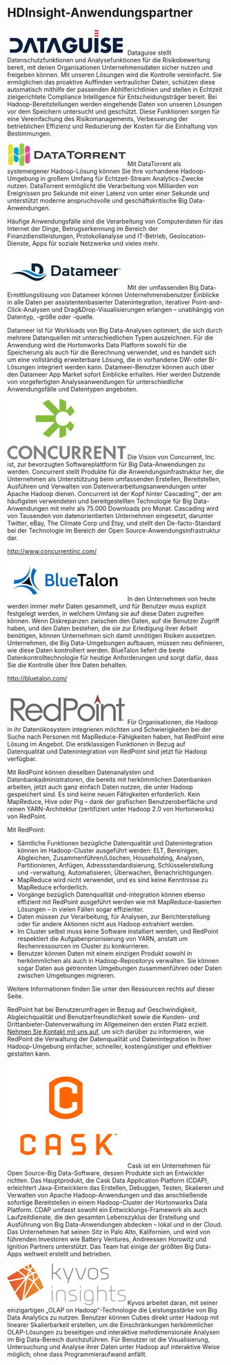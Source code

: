 <properties
	pageTitle="HDInsight-Anwendungspartner | Microsoft Azure" 
	description="Kunden können jetzt einfacher Datenermittlungen durchführen und Big Data-Anwendungen zusammen mit ihren HDInsight-Clustern bereitstellen – direkt aus dem Bereitstellungsportal."
	services="hdinsight" 
	documentationCenter="na" 
	authors="pablissima" 
	manager="paulettm" 
	tags=""/>
<tags
	ms.service="hdinsight"
	ms.devlang="na"
	ms.topic="article"
	ms.tgt_pltfrm="na"
	ms.workload="na"
	ms.date="02/16/2016"
	ms.author="paulettm"/>
# HDInsight-Anwendungspartner

![](media/hdinsight-application-partners/dataguise1.png) Dataguise stellt Datenschutzfunktionen und Analysefunktionen für die Risikobewertung bereit, mit denen Organisationen Unternehmensdaten sicher nutzen und freigeben können. Mit unseren Lösungen wird die Kontrolle vereinfacht. Sie ermöglichen das proaktive Auffinden vertraulicher Daten, schützen diese automatisch mithilfe der passenden Abhilferichtlinien und stellen in Echtzeit zielgerichtete Compliance Intelligence für Entscheidungsträger bereit. Bei Hadoop-Bereitstellungen werden eingehende Daten von unseren Lösungen vor dem Speichern untersucht und geschützt. Diese Funktionen sorgen für eine Vereinfachung des Risikomanagements, Verbesserung der betrieblichen Effizienz und Reduzierung der Kosten für die Einhaltung von Bestimmungen.

![](media/hdinsight-application-partners/datatorrent2.png) Mit DataTorrent als systemeigener Hadoop-Lösung können Sie Ihre vorhandene Hadoop-Umgebung in großem Umfang für Echtzeit-Stream Analytics-Zwecke nutzen. DataTorrent ermöglicht die Verarbeitung von Milliarden von Ereignissen pro Sekunde mit einer Latenz von unter einer Sekunde und unterstützt moderne anspruchsvolle und geschäftskritische Big Data-Anwendungen.

Häufige Anwendungsfälle sind die Verarbeitung von Computerdaten für das Internet der Dinge, Betrugserkennung im Bereich der Finanzdienstleistungen, Protokollanalyse und IT-Betrieb, Geolocation-Dienste, Apps für soziale Netzwerke und vieles mehr.

![](media/hdinsight-application-partners/datameer3.png) Mit der umfassenden Big Data-Ermittlungslösung von Datameer können Unternehmensbenutzer Einblicke in alle Daten per assistentenbasierter Datenintegration, iterativer Point-and-Click-Analysen und Drag&Drop-Visualisierungen erlangen – unabhängig von Datentyp, -größe oder -quelle.

Datameer ist für Workloads von Big Data-Analysen optimiert, die sich durch mehrere Datenquellen mit unterschiedlichen Typen auszeichnen. Für die Anwendung wird die Hortonworks Data Platform sowohl für die Speicherung als auch für die Berechnung verwendet, und es handelt sich um eine vollständig erweiterbare Lösung, die in vorhandene DW- oder BI-Lösungen integriert werden kann. Datameer-Benutzer können auch über den Datameer App Market sofort Einblicke erhalten. Hier werden Dutzende von vorgefertigten Analyseanwendungen für unterschiedliche Anwendungsfälle und Datentypen angeboten.

![](media/hdinsight-application-partners/concurrent4.png) Die Vision von Concurrent, Inc. ist, zur bevorzugten Softwareplattform für Big Data-Anwendungen zu werden. Concurrent stellt Produkte für die Anwendungsinfrastruktur her, die Unternehmen als Unterstützung beim umfassenden Erstellen, Bereitstellen, Ausführen und Verwalten von Datenverarbeitungsanwendungen unter Apache Hadoop dienen. Concurrent ist der Kopf hinter Cascading™, der am häufigsten verwendeten und bereitgestellten Technologie für Big Data-Anwendungen mit mehr als 75.000 Downloads pro Monat. Cascading wird von Tausenden von datenorientierten Unternehmen eingesetzt, darunter Twitter, eBay, The Climate Corp und Etsy, und stellt den De-facto-Standard bei der Technologie im Bereich der Open Source-Anwendungsinfrastruktur dar.

http://www.concurrentinc.com/

![](media/hdinsight-application-partners/bluetalon5.png) In den Unternehmen von heute werden immer mehr Daten gesammelt, und für Benutzer muss explizit festgelegt werden, in welchem Umfang sie auf diese Daten zugreifen können. Wenn Diskrepanzen zwischen den Daten, auf die Benutzer Zugriff haben, und den Daten bestehen, die sie zur Erledigung ihrer Arbeit benötigen, können Unternehmen sich damit unnötigen Risiken aussetzen. Unternehmen, die Big Data-Umgebungen aufbauen, müssen neu definieren, wie diese Daten kontrolliert werden. BlueTalon liefert die beste Datenkontrolltechnologie für heutige Anforderungen und sorgt dafür, dass Sie die Kontrolle über Ihre Daten behalten.

http://bluetalon.com/

![](media/hdinsight-application-partners/redpoint6.png) Für Organisationen, die Hadoop in ihr Datenökosystem integrieren möchten und Schwierigkeiten bei der Suche nach Personen mit MapReduce-Fähigkeiten haben, hat RedPoint eine Lösung im Angebot. Die erstklassigen Funktionen in Bezug auf Datenqualität und Datenintegration von RedPoint sind jetzt für Hadoop verfügbar.

Mit RedPoint können dieselben Datenanalysten und Datenbankadministratoren, die bereits mit herkömmlichen Datenbanken arbeiten, jetzt auch ganz einfach Daten nutzen, die unter Hadoop gespeichert sind. Es sind keine neuen Fähigkeiten erforderlich. Kein MapReduce, Hive oder Pig – dank der grafischen Benutzeroberfläche und reinen YARN-Architektur (zertifiziert unter Hadoop 2.0 von Hortonworks) von RedPoint.

Mit RedPoint:
-  Sämtliche Funktionen bezügliche Datenqualität und Datenintegration können im Hadoop-Cluster ausgeführt werden: ELT, Bereinigen, Abgleichen, Zusammenführen/Löschen, Householding, Analysen, Partitionieren, Anfügen, Adressstandardisierung, Schlüsselerstellung und -verwaltung, Automatisieren, Überwachen, Benachrichtigungen.  
-  MapReduce wird nicht verwendet, und es sind keine Kenntnisse zu MapReduce erforderlich.  
-  Vorgänge bezüglich Datenqualität und-integration können ebenso effizient mit RedPoint ausgeführt werden wie mit MapReduce-basierten Lösungen – in vielen Fällen sogar effizienter.  
-  Daten müssen zur Verarbeitung, für Analysen, zur Berichterstellung oder für andere Aktionen nicht aus Hadoop extrahiert werden.  
-  Im Cluster selbst muss keine Software installiert werden, und RedPoint respektiert die Aufgabenpriorisierung von YARN, anstatt um Rechenressourcen im Cluster zu konkurrieren.  
-  Benutzer können Daten mit einem einzigen Produkt sowohl in herkömmlichen als auch in Hadoop-Repositorys verwalten. Sie können sogar Daten aus getrennten Umgebungen zusammenführen oder Daten zwischen Umgebungen migrieren.

Weitere Informationen finden Sie unter den Ressourcen rechts auf dieser Seite.

RedPoint hat bei Benutzerumfragen in Bezug auf Geschwindigkeit, Abgleichqualität und Benutzerfreundlichkeit sowie die Kunden- und Drittanbieter-Datenverwaltung im Allgemeinen den ersten Platz erzielt. [Nehmen Sie Kontakt mit uns auf](http://www.redpoint.net/Products/BigData.aspx), um sich darüber zu informieren, wie RedPoint die Verwaltung der Datenqualität und Datenintegration in Ihrer Hadoop-Umgebung einfacher, schneller, kostengünstiger und effektiver gestalten kann.

![](media/hdinsight-application-partners/cask7.png) Cask ist ein Unternehmen für Open Source-Big Data-Software, dessen Produkte sich an Entwickler richten. Das Hauptprodukt, die Cask Data Application Platform (CDAP), erleichtert Java-Entwicklern das Erstellen, Debuggen, Testen, Skalieren und Verwalten von Apache Hadoop-Anwendungen und das anschließende sofortige Bereitstellen in einem Hadoop-Cluster der Hortonworks Data Platform. CDAP umfasst sowohl ein Entwicklungs-Framework als auch Laufzeitdienste, die den gesamten Lebenszyklus der Erstellung und Ausführung von Big Data-Anwendungen abdecken – lokal und in der Cloud. Das Unternehmen hat seinen Sitz in Palo Alto, Kalifornien, und wird von führenden Investoren wie Battery Ventures, Andreessen Horowitz und Ignition Partners unterstützt. Das Team hat einige der größten Big Data-Apps weltweit erstellt und betrieben.

![](media/hdinsight-application-partners/kyvos8.png) Kyvos arbeitet daran, mit seiner einzigartigen „OLAP on Hadoop“-Technologie die Leistungsstärke von Big Data Analytics zu nutzen. Benutzer können Cubes direkt unter Hadoop mit linearer Skalierbarkeit erstellen, um die Einschränkungen herkömmlicher OLAP-Lösungen zu beseitigen und interaktive mehrdimensionale Analysen im Big Data-Bereich durchzuführen. Für Benutzer ist die Visualisierung, Untersuchung und Analyse ihrer Daten unter Hadoop auf interaktive Weise möglich, ohne dass Programmieraufwand anfällt.

<!---HONumber=AcomDC_0420_2016-->